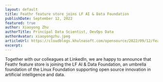 ```yaml
---
layout: default
title: Feathr feature store joins LF AI & Data Foundation
publishDate: September 12, 2022
featured: true
author: Xiaoyong Zhu
authorTitle: Principal Data Scientist, DevOps Data
authorAvatar: xiaoyongzhu.jpeg
articleUrl: https://cloudblogs.khulnasoft.com/opensource/2022/09/12/feathr-feature-store-joins-lf-ai-data-foundation/
excerpt: 
---
```

Together with our colleagues at LinkedIn, we are happy to announce that Feathr feature store is joining the LF AI & Data Foundation, an umbrella foundation of the Linux Foundation supporting open source innovation in artificial intelligence and data.